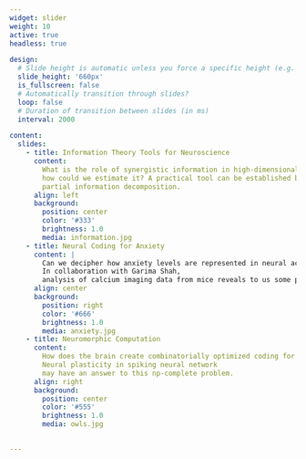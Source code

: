 ```yaml
---
widget: slider
weight: 10
active: true
headless: true

design:
  # Slide height is automatic unless you force a specific height (e.g. '400px')
  slide_height: '660px'
  is_fullscreen: false
  # Automatically transition through slides?
  loop: false
  # Duration of transition between slides (in ms)
  interval: 2000

content:
  slides:
    - title: Information Theory Tools for Neuroscience
      content: 
        What is the role of synergistic information in high-dimensional data, and
        how could we estimate it? A practical tool can be established based on 
        partial information decomposition.
      align: left
      background:
        position: center
        color: '#333'
        brightness: 1.0
        media: information.jpg
    - title: Neural Coding for Anxiety
      content: | 
        Can we decipher how anxiety levels are represented in neural activities? 
        In collaboration with Garima Shah,
        analysis of calcium imaging data from mice reveals to us some possibilites.
      align: center
      background:
        position: right
        color: '#666'
        brightness: 1.0
        media: anxiety.jpg
    - title: Neuromorphic Computation
      content: 
        How does the brain create combinatorially optimized coding for selective attention? 
        Neural plasticity in spiking neural network
        may have an answer to this np-complete problem.
      align: right
      background:
        position: center
        color: '#555'
        brightness: 1.0
        media: owls.jpg

    
---
```


